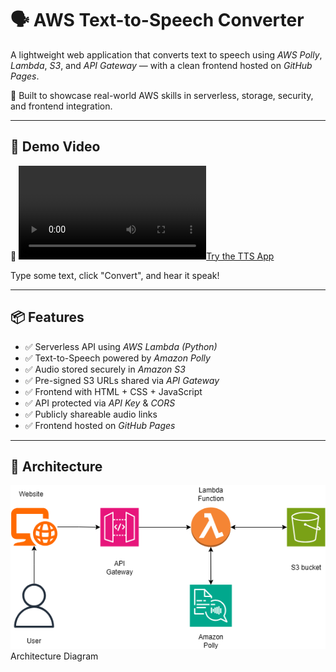 # 🗣 AWS Text-to-Speech Converter

A lightweight web application that converts text to speech using *AWS Polly*, *Lambda*, *S3*, and *API Gateway* — with a clean frontend hosted on *GitHub Pages*.

🎯 Built to showcase real-world AWS skills in serverless, storage, security, and frontend integration.

---

## 🚀 Demo Video

🔗 [![Try the TTS App](Demo.mp4)](Demo.mp4)

 Type some text, click "Convert", and hear it speak!

---

## 📦 Features

- ✅ Serverless API using *AWS Lambda (Python)*
- ✅ Text-to-Speech powered by *Amazon Polly*
- ✅ Audio stored securely in *Amazon S3*
- ✅ Pre-signed S3 URLs shared via *API Gateway*
- ✅ Frontend with HTML + CSS + JavaScript
- ✅ API protected via *API Key* & *CORS*
- ✅ Publicly shareable audio links
- ✅ Frontend hosted on *GitHub Pages*

---

## 🧱 Architecture

![Architecture Diagram](Architecture_diagram.png)
Architecture Diagram

